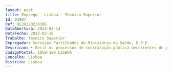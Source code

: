 ```yaml
--- 
layout: post
title: Emprego - Lisboa - Técnico Superior
Id: 93907
Ref: OE202202/0396
DataAbertura: 2022-02-14
DataFecho: 2022-02-18
Trabalho: Técnico Superior
Empregador: Serviços Partilhados do Ministério da Saúde, E.P.E.
Descricao: • Gerir os processos de contratação pública decorrentes de pedidos de compras, no âmbito pré contratual, assegurando e efetuando a conformidade de especificações técnicas, para posterior submissão a pareceres prévios, sempre que aplicável • Analisar determinadas categorias para realização do correspondente Acordo Quadro na área de bens e serviços • Elaborar peças procedimentais, tendo em conta as diferentes tipologias de contratação e categorias, por forma a fazer cumprir as regras da contratação pública • Acompanhar a tramitação dos processos de contratação pública, tendo em conta as suas especificações, assegurando a correta gestão caso a caso • Elaborar relatórios de apoio aos intervenientes nos processos, participando em conjunto com estes, sempre que se mostre necessário • Interagir com as diferentes áreas e gestores(as) de projeto que lhe estiverem afetos, dinamizando e diligenciando todas as fases do processo no âmbito das compras • Redigir e preparar toda a documentação necessária aos processos de compras, tendo em conta as regras estabelecidas e os interlocutores requerentes • Elaborar documentos no âmbito da comunicação, divulgação e publicitação dos processos junto dos diferentes organismos oficiais • Efetuar estudos e diagnósticos de mercado, em regime de benchmarking para aferição de preços de mercado, procedendo à sua revisão e atualização sempre que se mostre necessário • Elaborar e garantir a manutenção de Acordos Quadro e Sistemas de Aquisição Dinâmicos • Atualizar o Catálogo Público de Aprovisionamento.
CodigoPostal: 1050-189 LISBOA
Concelho: Lisboa
Distrito: Lisboa
--- 
```

